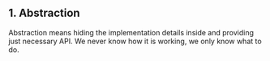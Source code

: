 ## 1. Abstraction
<p>Abstraction means hiding the implementation details inside and providing just necessary API. We never know how it is working,
we only know what to do.</p>